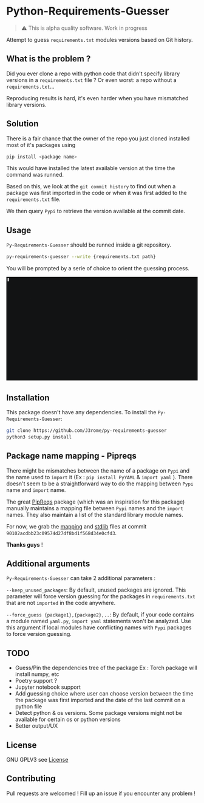 # Python-Requirements-Guesser

> ⚠️ This is alpha quality software. Work in progress

Attempt to guess `requirements.txt` modules versions based on Git history.

## What is the problem ?
Did you ever clone a repo with python code that didn't specify library versions in a `requirements.txt` file ?
Or even worst: a repo without a `requirements.txt`...

Reproducing results is hard, it's even harder when you have mismatched library versions.

## Solution
There is a fair chance that the owner of the repo you just cloned installed most of it's packages using 
```bash
pip install <package name>
```
This would have installed the latest available version at the time the command was runned.

Based on this, we look at the `git commit history` to find out when a package was first imported in the code or when it was first added to the `requirements.txt` file.

We then query `Pypi` to retrieve the version available at the commit date.

## Usage
`Py-Requirements-Guesser` should be runned inside a git repository.
```bash
py-requirements-guesser --write {requirements.txt path}
```
You will be prompted by a serie of choice to orient the guessing process.

![Python Requirements Guesser](img/py-requirements-guesser.gif)

## Installation
This package doesn't have any dependencies.
To install the `Py-Requirements-Guesser`:
```bash
git clone https://github.com/J3rome/py-requirements-guesser
python3 setup.py install
```


## Package name mapping - Pipreqs
There might be mismatches between the name of a package on `Pypi` and the name used to `import` it (Ex : `pip install PyYAML` & `import yaml` ).
There doesn't seem to be a straightforward way to do the mapping between `Pypi` name and `import` name. 

The great [PipReqs](https://github.com/bndr/pipreqs) package (which was an inspiration for this package) manually maintains a mapping file between `Pypi` names and the `import` names. 
They also maintain a list of the standard library module names.

For now, we grab the [mapping](https://github.com/bndr/pipreqs/blob/master/pipreqs/mapping) and [stdlib](https://github.com/bndr/pipreqs/blob/master/pipreqs/stdlib) files at commit `90102acdbb23c09574d27df8bd1f568d34e0cfd3`. 

**Thanks guys** !

## Additional arguments
`Py-Requirements-Guesser` can take 2 additional parameters :

`--keep_unused_packages`: By default, unused packages are ignored. This parameter will force version guessing for the packages in `requirements.txt` that are not `imported` in the code anywhere. 

`--force_guess {package1},{package2},..`: By default, if your code contains a module named `yaml.py`, `import yaml` statements won't be analyzed. Use this argument if local modules have conflicting names with `Pypi` packages to force version guessing. 

## TODO
- Guess/Pin the dependencies tree of the package Ex : Torch package will install numpy, etc
- Poetry support ?
- Jupyter notebook support
- Add guessing choice where user can choose version between the time the package was first imported and the date of the last commit on a python file
- Detect python & os versions. Some package versions might not be available for certain os or python versions
- Better output/UX

## License
GNU GPLV3 see [License](LICENSE)

## Contributing
Pull requests are welcomed !
Fill up an issue if you encounter any problem !
